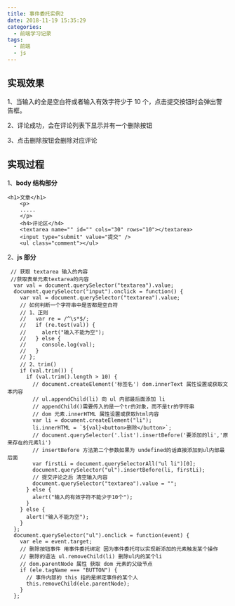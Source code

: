 ```yaml
---
title: 事件委托实例2
date: 2018-11-19 15:35:29
categories:
  - 前端学习记录
tags:
  - 前端
  - js
---
```


## 实现效果

1、当输入的全是空白符或者输入有效字符少于 10 个，点击提交按钮时会弹出警告框。

2、评论成功，会在评论列表下显示并有一个删除按钮

3、点击删除按钮会删除对应评论

## 实现过程

1、**body 结构部分**

```
<h1>文章</h1>
    <p>
    .....
    </p>
    <h4>评论区</h4>
    <textarea name="" id="" cols="30" rows="10"></textarea>
    <input type="submit" value="提交" />
    <ul class="comment"></ul>
```

2、**js 部分**

     // 获取 textarea 输入的内容
     //获取表单元素textarea的内容
      var val = document.querySelector("textarea").value;
      document.querySelector("input").onclick = function() {
        var val = document.querySelector("textarea").value;
        // 如何判断一个字符串中是否都是空白符
        // 1、正则
        //   var re = /^\s*$/;
        //   if (re.test(val)) {
        //     alert("输入不能为空");
        //   } else {
        //     console.log(val);
        //   }
        // };
        // 2、trim()
        if (val.trim()) {
          if (val.trim().length > 10) {
            // document.createElement('标签名') dom.innerText 属性设置或获取文本内容
            // ul.appendChild(li) 向 ul 内部最后面添加 li
            // appendChild()需要传入的是一个tr的对象，而不是tr的字符串
            // dom 元素.innerHTML 属性设置或获取html内容
            var li = document.createElement("li");
            li.innerHTML = `${val}<button>删除</button>`;
            // document.querySelector('.list').insertBefore('要添加的li','原来存在的元素li')
            // insertBefore 方法第二个参数如果为 undefined的话直接添加到ul内部最后面
            var firstLi = document.querySelectorAll("ul li")[0];
            document.querySelector("ul").insertBefore(li, firstLi);
            // 提交评论之后 清空输入内容
            document.querySelector("textarea").value = "";
          } else {
            alert("输入的有效字符不能少于10个");
          }
        } else {
          alert("输入不能为空");
        }
      };
      document.querySelector("ul").onclick = function(event) {
        var ele = event.target;
        // 删除按钮事件 用事件委托绑定 因为事件委托可以实现新添加的元素触发某个操作
        // 删除的语法 ul.removeChild(li) 删除ul内的某个li
        // dom.parentNode 属性 获取 dom 元素的父级节点
        if (ele.tagName === "BUTTON") {
          // 事件内部的 this 指的是绑定事件的某个人
          this.removeChild(ele.parentNode);
        }
      };

